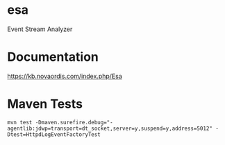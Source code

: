 # esa
Event Stream Analyzer

# Documentation

https://kb.novaordis.com/index.php/Esa

# Maven Tests

```
mvn test -Dmaven.surefire.debug="-agentlib:jdwp=transport=dt_socket,server=y,suspend=y,address=5012" -Dtest=HttpdLogEventFactoryTest
```

